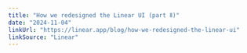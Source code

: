 ```yaml
---
title: "How we redesigned the Linear UI (part Ⅱ)"
date: "2024-11-04"
linkUrl: "https://linear.app/blog/how-we-redesigned-the-linear-ui"
linkSource: "Linear"
---
```



